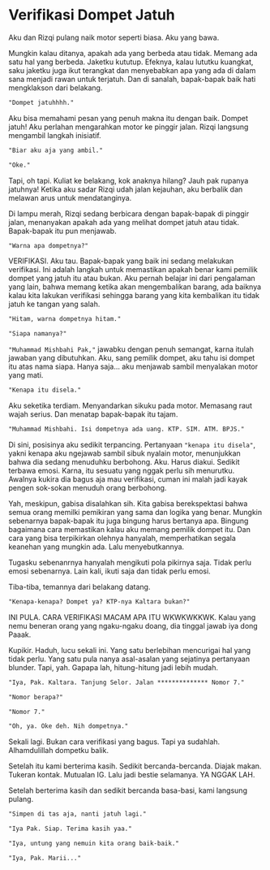 # Verifikasi Dompet Jatuh

Aku dan Rizqi pulang naik motor seperti biasa. Aku yang bawa.

Mungkin kalau ditanya, apakah ada yang berbeda atau tidak. Memang ada satu hal yang berbeda. Jaketku  kututup. Efeknya, kalau lututku kuangkat, saku jaketku juga ikut terangkat dan menyebabkan apa yang ada di dalam sana menjadi rawan untuk terjatuh. Dan di sanalah, bapak-bapak baik hati mengklakson dari belakang.

```markdown
"Dompet jatuhhhh."
```

Aku bisa memahami pesan yang penuh makna itu dengan baik. Dompet jatuh! Aku perlahan mengarahkan motor ke pinggir jalan. Rizqi langsung mengambil langkah inisiatif.

```markdown
"Biar aku aja yang ambil."
```

```markdown
"Oke."
```

Tapi, oh tapi. Kuliat ke belakang, kok anaknya hilang? Jauh pak rupanya jatuhnya! Ketika aku sadar Rizqi udah jalan kejauhan, aku berbalik dan melawan arus untuk mendatanginya.

Di lampu merah, Rizqi sedang berbicara dengan bapak-bapak di pinggir jalan, menanyakan apakah ada yang melihat dompet jatuh atau tidak. Bapak-bapak itu pun menjawab.

```markdown
"Warna apa dompetnya?"
```

VERIFIKASI. Aku tau. Bapak-bapak yang baik ini sedang melakukan verifikasi. Ini adalah langkah untuk memastikan apakah benar kami pemilik dompet yang jatuh itu atau bukan. Aku pernah belajar ini dari pengalaman yang lain, bahwa memang ketika akan mengembalikan barang, ada baiknya kalau kita lakukan verifikasi sehingga barang yang kita kembalikan itu tidak jatuh ke tangan yang salah.

```markdown
"Hitam, warna dompetnya hitam."
```

```markdown
"Siapa namanya?"
```

`"Muhammad Mishbahi Pak,"` jawabku dengan penuh semangat, karna itulah jawaban yang dibutuhkan. Aku, sang pemilik dompet, aku tahu isi dompet itu atas nama siapa. Hanya saja... aku menjawab sambil menyalakan motor yang mati.

```markdown
"Kenapa itu disela."
```

Aku seketika terdiam. Menyandarkan sikuku pada motor. Memasang raut wajah serius. Dan menatap bapak-bapak itu tajam.

```markdown
"Muhammad Mishbahi. Isi dompetnya ada uang. KTP. SIM. ATM. BPJS."
```

Di sini, posisinya aku sedikit terpancing. Pertanyaan `"kenapa itu disela"`, yakni kenapa aku ngejawab sambil sibuk nyalain motor, menunjukkan bahwa dia sedang menuduhku berbohong. Aku. Harus diakui. Sedikit terbawa emosi. Karna, itu sesuatu yang nggak perlu sih menurutku. Awalnya kukira dia bagus aja mau verifikasi, cuman ini malah jadi kayak pengen sok-sokan menuduh orang berbohong.

Yah, meskipun, gabisa disalahkan sih. Kita gabisa berekspektasi bahwa semua orang memilki pemikiran yang sama dan logika yang benar. Mungkin sebenarnya bapak-bapak itu juga bingung harus bertanya apa. Bingung bagaimana cara memastikan kalau aku memang pemilik dompet itu. Dan cara yang bisa terpikirkan olehnya hanyalah, memperhatikan segala keanehan yang mungkin ada. Lalu menyebutkannya.

Tugasku sebenanrnya hanyalah mengikuti pola pikirnya saja. Tidak perlu emosi sebenarnya. Lain kali, ikuti saja dan tidak perlu emosi.

Tiba-tiba, temannya dari belakang datang.

```markdown
"Kenapa-kenapa? Dompet ya? KTP-nya Kaltara bukan?"
```

INI PULA. CARA VERIFIKASI MACAM APA ITU WKWKWKKWK. Kalau yang nemu beneran orang yang ngaku-ngaku doang, dia tinggal jawab iya dong Paaak.

Kupikir. Haduh, lucu sekali ini. Yang satu berlebihan mencurigai hal yang tidak perlu. Yang satu pula nanya asal-asalan yang sejatinya pertanyaan blunder. Tapi, yah. Gapapa lah, hitung-hitung jadi lebih mudah.

```markdown
"Iya, Pak. Kaltara. Tanjung Selor. Jalan ************** Nomor 7."
```

```markdown
"Nomor berapa?"
```

```markdown
"Nomor 7."
```

```markdown
"Oh, ya. Oke deh. Nih dompetnya."
```

Sekali lagi. Bukan cara verifikasi yang bagus. Tapi ya sudahlah. Alhamdulillah dompetku balik.

Setelah itu kami berterima kasih. Sedikit bercanda-bercanda. Diajak makan. Tukeran kontak. Mutualan IG. Lalu jadi bestie selamanya. YA NGGAK LAH.

Setelah berterima kasih dan sedikit bercanda basa-basi, kami langsung pulang.

```markdown
"Simpen di tas aja, nanti jatuh lagi."
```

```markdown
"Iya Pak. Siap. Terima kasih yaa."
```

```markdown
"Iya, untung yang nemuin kita orang baik-baik."
```

```markdown
"Iya, Pak. Marii..."
```
